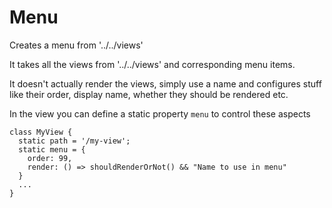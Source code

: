 
# Menu

Creates a menu from '../../views'

It takes all the views from '../../views' and corresponding menu items.

It doesn't actually render the views, simply use a name and configures stuff like their order, display name, whether they should be rendered etc.

In the view you can define a static property `menu` to control these aspects

```
class MyView {
  static path = '/my-view';
  static menu = {
    order: 99,
    render: () => shouldRenderOrNot() && "Name to use in menu"
  }
  ...
}
```
